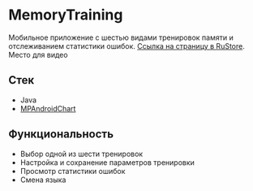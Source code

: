 # MemoryTraining
Мобильное приложение с шестью видами тренировок памяти и отслеживанием статистики ошибок. [Ссылка на страницу в RuStore](https://www.rustore.ru/catalog/app/com.youngsophomore).
Место для видео
## Стек
- Java
- [MPAndroidChart](https://github.com/PhilJay/MPAndroidChart)
## Функциональность
- Выбор одной из шести тренировок
- Настройка и сохранение параметров тренировки
- Просмотр статистики ошибок
- Смена языка
